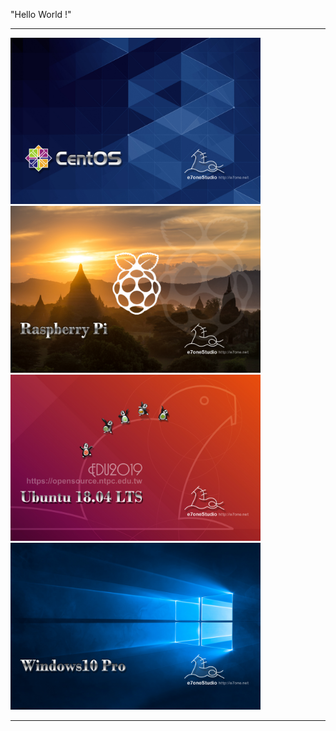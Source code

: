 "Hello World !" 

---

<img src="IMG_Wallpaper-CentOS8-1920x1280_Blue.jpg" width="400"> 

<img src="IMG_Wallpaper--RPI-1920x1280_Temple.jpg" width="400"> 

<img src="IMG_Wallpaper-Ubuntu18_Edu2019-1920x1280.jpg" width="400"> 

<img src="Wallpaper_Windows10p_01.jpg" width="400"> 

---
